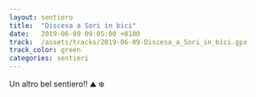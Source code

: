 ```yaml
---
layout: sentiero
title:  "Discesa a Sori in bici"
date:   2019-06-09 09:05:00 +0100
track:  /assets/tracks/2019-06-09-Discesa_a_Sori_in_bici.gpx
track_color: green
categories: sentieri
---
```


Un altro bel sentiero!! :mountain: :snowflake: